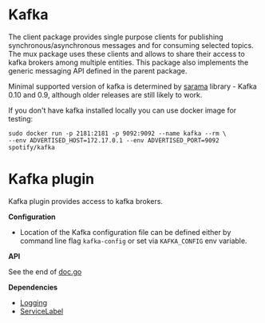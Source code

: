 # Kafka

The client package provides single purpose clients for publishing synchronous/asynchronous messages and for 
consuming selected topics. The mux package uses these clients and allows to share their access to kafka brokers
among multiple entities. This package also implements the generic messaging API defined in the parent package.
 
 Minimal supported version of kafka is determined by [sarama](https://github.com/Shopify/sarama)
 library - Kafka 0.10 and 0.9, although older releases are still likely to work.

If you don't have kafka installed locally you can use docker image for testing:
 ```
sudo docker run -p 2181:2181 -p 9092:9092 --name kafka --rm \
 --env ADVERTISED_HOST=172.17.0.1 --env ADVERTISED_PORT=9092 spotify/kafka
```

# Kafka plugin

Kafka plugin provides access to kafka brokers.

**Configuration**
- Location of the Kafka configuration file can be defined either by command line flag `kafka-config` or 
set via `KAFKA_CONFIG` env variable.

**API**

See the end of [doc.go](doc.go)

**Dependencies**
- [Logging](../../logging/plugin)
- [ServiceLabel](../../servicelabel)